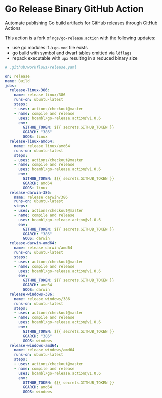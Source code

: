 # Go Release Binary GitHub Action

Automate publishing Go build artifacts for GitHub releases through GitHub Actions

This action is a fork of `ngs/go-release.action` with the following updates:  

- use go modules if a `go.mod` file exists
- go build with symbol and dwarf tables omitted via `ldflags`
- repack executable with `upx` resulting in a reduced binary size

```yaml
# .github/workflows/release.yaml

on: release
name: Build
jobs:
  release-linux-386:
    name: release linux/386
    runs-on: ubuntu-latest
    steps:
    - uses: actions/checkout@master
    - name: compile and release
      uses: bcambl/go-release.action@v1.0.6
      env:
        GITHUB_TOKEN: ${{ secrets.GITHUB_TOKEN }}
        GOARCH: "386"
        GOOS: linux
  release-linux-amd64:
    name: release linux/amd64
    runs-on: ubuntu-latest
    steps:
    - uses: actions/checkout@master
    - name: compile and release
      uses: bcambl/go-release.action@v1.0.6
      env:
        GITHUB_TOKEN: ${{ secrets.GITHUB_TOKEN }}
        GOARCH: amd64
        GOOS: linux
  release-darwin-386:
    name: release darwin/386
    runs-on: ubuntu-latest
    steps:
    - uses: actions/checkout@master
    - name: compile and release
      uses: bcambl/go-release.action@v1.0.6
      env:
        GITHUB_TOKEN: ${{ secrets.GITHUB_TOKEN }}
        GOARCH: "386"
        GOOS: darwin
  release-darwin-amd64:
    name: release darwin/amd64
    runs-on: ubuntu-latest
    steps:
    - uses: actions/checkout@master
    - name: compile and release
      uses: bcambl/go-release.action@v1.0.6
      env:
        GITHUB_TOKEN: ${{ secrets.GITHUB_TOKEN }}
        GOARCH: amd64
        GOOS: darwin
  release-windows-386:
    name: release windows/386
    runs-on: ubuntu-latest
    steps:
    - uses: actions/checkout@master
    - name: compile and release
      uses: bcambl/go-release.action@v1.0.6
      env:
        GITHUB_TOKEN: ${{ secrets.GITHUB_TOKEN }}
        GOARCH: "386"
        GOOS: windows
  release-windows-amd64:
    name: release windows/amd64
    runs-on: ubuntu-latest
    steps:
    - uses: actions/checkout@master
    - name: compile and release
      uses: bcambl/go-release.action@v1.0.6
      env:
        GITHUB_TOKEN: ${{ secrets.GITHUB_TOKEN }}
        GOARCH: amd64
        GOOS: windows
```

